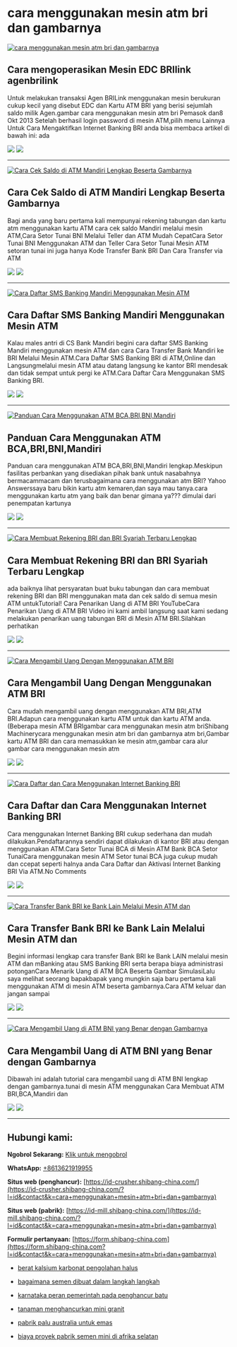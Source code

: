 # cara menggunakan mesin atm bri dan gambarnya

<a href="https://swt.shibang-china.com/?l=id&img&k=cara+menggunakan+mesin+atm+bri+dan+gambarnya" target="_blank">![cara menggunakan mesin atm bri dan gambarnya](http://static.shibang-china.com/all-800x300/833.jpg)</a>

## Cara mengoperasikan Mesin EDC BRIlink agenbrilink
Untuk melakukan transaksi Agen BRILink menggunakan mesin berukuran cukup kecil yang disebut EDC dan Kartu ATM BRI yang berisi sejumlah saldo milik Agen.gambar cara menggunakan mesin atm bri Pemasok dan8 Okt 2013 Setelah berhasil login password di mesin ATM,pilih menu Lainnya Untuk Cara Mengaktifkan Internet Banking BRI anda bisa membaca artikel di bawah ini: ada


<a href="https://whatsapp.shibangsoft.com/WhatsApp.php" target="_blank" title="WhatsApp">![](http://static.shibang-china.com/icon/whatsapp.png)</a> <a href="https://swt.shibang-china.com/?l=id&icon&k=cara+menggunakan+mesin+atm+bri+dan+gambarnya" target="_blank">![](http://static.shibang-china.com/icon/chat-id.png)</a>

---

<a href="https://swt.shibang-china.com/?l=id&img&k=cara+menggunakan+mesin+atm+bri+dan+gambarnya" target="_blank">![Cara Cek Saldo di ATM Mandiri Lengkap Beserta Gambarnya](http://static.shibang-china.com/all-800x300/921.jpg)</a>

## Cara Cek Saldo di ATM Mandiri Lengkap Beserta Gambarnya
Bagi anda yang baru pertama kali mempunyai rekening tabungan dan kartu atm menggunakan kartu ATM cara cek saldo Mandiri melalui mesin ATM,Cara Setor Tunai BNI Melalui Teller dan ATM Mudah CepatCara Setor Tunai BNI Menggunakan ATM dan Teller Cara Setor Tunai Mesin ATM setoran tunai ini juga hanya Kode Transfer Bank BRI Dan Cara Transfer via ATM


<a href="https://whatsapp.shibangsoft.com/WhatsApp.php" target="_blank" title="WhatsApp">![](http://static.shibang-china.com/icon/whatsapp.png)</a> <a href="https://swt.shibang-china.com/?l=id&icon&k=cara+menggunakan+mesin+atm+bri+dan+gambarnya" target="_blank">![](http://static.shibang-china.com/icon/chat-id.png)</a>

---

<a href="https://swt.shibang-china.com/?l=id&img&k=cara+menggunakan+mesin+atm+bri+dan+gambarnya" target="_blank">![Cara Daftar SMS Banking Mandiri Menggunakan Mesin ATM](http://static.shibang-china.com/all-800x300/718.jpg)</a>

## Cara Daftar SMS Banking Mandiri Menggunakan Mesin ATM
Kalau males antri di CS Bank Mandiri begini cara daftar SMS Banking Mandiri menggunakan mesin ATM dan cara Cara Transfer Bank Mandiri ke BRI Melalui Mesin ATM.Cara Daftar SMS Banking BRI di ATM,Online dan Langsungmelalui mesin ATM atau datang langsung ke kantor BRI mendesak dan tidak sempat untuk pergi ke ATM.Cara Daftar Cara Menggunakan SMS Banking BRI.


<a href="https://whatsapp.shibangsoft.com/WhatsApp.php" target="_blank" title="WhatsApp">![](http://static.shibang-china.com/icon/whatsapp.png)</a> <a href="https://swt.shibang-china.com/?l=id&icon&k=cara+menggunakan+mesin+atm+bri+dan+gambarnya" target="_blank">![](http://static.shibang-china.com/icon/chat-id.png)</a>

---

<a href="https://swt.shibang-china.com/?l=id&img&k=cara+menggunakan+mesin+atm+bri+dan+gambarnya" target="_blank">![Panduan Cara Menggunakan ATM BCA,BRI,BNI,Mandiri](http://static.shibang-china.com/all-800x300/1068.jpg)</a>

## Panduan Cara Menggunakan ATM BCA,BRI,BNI,Mandiri
Panduan cara menggunakan ATM BCA,BRI,BNI,Mandiri lengkap.Meskipun fasilitas perbankan yang disediakan pihak bank untuk nasabahnya bermacammacam dan terusbagaimana cara menggunakan atm BRI? Yahoo Answerssaya baru bikin kartu atm kemaren,dan saya mau tanya.cara menggunakan kartu atm yang baik dan benar gimana ya??? dimulai dari penempatan kartunya


<a href="https://whatsapp.shibangsoft.com/WhatsApp.php" target="_blank" title="WhatsApp">![](http://static.shibang-china.com/icon/whatsapp.png)</a> <a href="https://swt.shibang-china.com/?l=id&icon&k=cara+menggunakan+mesin+atm+bri+dan+gambarnya" target="_blank">![](http://static.shibang-china.com/icon/chat-id.png)</a>

---

<a href="https://swt.shibang-china.com/?l=id&img&k=cara+menggunakan+mesin+atm+bri+dan+gambarnya" target="_blank">![Cara Membuat Rekening BRI dan BRI Syariah Terbaru Lengkap](http://static.shibang-china.com/all-800x300/963.jpg)</a>

## Cara Membuat Rekening BRI dan BRI Syariah Terbaru Lengkap
ada baiknya lihat persyaratan buat buku tabungan dan cara membuat rekening BRI dan BRI menggunakan mata dan cek saldo di semua mesin ATM untukTutorial! Cara Penarikan Uang di ATM BRI YouTubeCara Penarikan Uang di ATM BRI Video ini kami ambil langsung saat kami sedang melakukan penarikan uang tabungan BRI di Mesin ATM BRI.Silahkan perhatikan


<a href="https://whatsapp.shibangsoft.com/WhatsApp.php" target="_blank" title="WhatsApp">![](http://static.shibang-china.com/icon/whatsapp.png)</a> <a href="https://swt.shibang-china.com/?l=id&icon&k=cara+menggunakan+mesin+atm+bri+dan+gambarnya" target="_blank">![](http://static.shibang-china.com/icon/chat-id.png)</a>

---

<a href="https://swt.shibang-china.com/?l=id&img&k=cara+menggunakan+mesin+atm+bri+dan+gambarnya" target="_blank">![Cara Mengambil Uang Dengan Menggunakan ATM BRI](http://static.shibang-china.com/all-800x300/624.jpg)</a>

## Cara Mengambil Uang Dengan Menggunakan ATM BRI
Cara mudah mengambil uang dengan menggunakan ATM BRI,ATM BRI.Adapun cara menggunakan kartu ATM untuk dan kartu ATM anda.(Beberapa mesin ATM BRIgambar cara menggunakan mesin atm briShibang Machinerycara menggunakan mesin atm bri dan gambarnya atm bri,Gambar kartu ATM BRI dan cara memasukkan ke mesin atm,gambar cara alur gambar cara menggunakan mesin atm


<a href="https://whatsapp.shibangsoft.com/WhatsApp.php" target="_blank" title="WhatsApp">![](http://static.shibang-china.com/icon/whatsapp.png)</a> <a href="https://swt.shibang-china.com/?l=id&icon&k=cara+menggunakan+mesin+atm+bri+dan+gambarnya" target="_blank">![](http://static.shibang-china.com/icon/chat-id.png)</a>

---

<a href="https://swt.shibang-china.com/?l=id&img&k=cara+menggunakan+mesin+atm+bri+dan+gambarnya" target="_blank">![Cara Daftar dan Cara Menggunakan Internet Banking BRI](http://static.shibang-china.com/all-800x300/226.jpg)</a>

## Cara Daftar dan Cara Menggunakan Internet Banking BRI
Cara menggunakan Internet Banking BRI cukup sederhana dan mudah dilakukan.Pendaftarannya sendiri dapat dilakukan di kantor BRI atau dengan menggunakan ATM.Cara Setor Tunai BCA di Mesin ATM Bank BCA Setor TunaiCara menggunakan mesin ATM Setor tunai BCA juga cukup mudah dan ccepat seperti halnya anda Cara Daftar dan Aktivasi Internet Banking BRI Via ATM.No Comments


<a href="https://whatsapp.shibangsoft.com/WhatsApp.php" target="_blank" title="WhatsApp">![](http://static.shibang-china.com/icon/whatsapp.png)</a> <a href="https://swt.shibang-china.com/?l=id&icon&k=cara+menggunakan+mesin+atm+bri+dan+gambarnya" target="_blank">![](http://static.shibang-china.com/icon/chat-id.png)</a>

---

<a href="https://swt.shibang-china.com/?l=id&img&k=cara+menggunakan+mesin+atm+bri+dan+gambarnya" target="_blank">![Cara Transfer Bank BRI ke Bank Lain Melalui Mesin ATM dan](http://static.shibang-china.com/all-800x300/18.jpg)</a>

## Cara Transfer Bank BRI ke Bank Lain Melalui Mesin ATM dan
Begini informasi lengkap cara transfer Bank BRI ke Bank LAIN melalui mesin ATM dan mBanking atau SMS Banking BRI serta berapa biaya administrasi potonganCara Menarik Uang di ATM BCA Beserta Gambar SimulasiLalu saya melihat seorang bapakbapak yang mungkin saja baru pertama kali menggunakan ATM di mesin ATM beserta gambarnya.Cara ATM keluar dan jangan sampai


<a href="https://whatsapp.shibangsoft.com/WhatsApp.php" target="_blank" title="WhatsApp">![](http://static.shibang-china.com/icon/whatsapp.png)</a> <a href="https://swt.shibang-china.com/?l=id&icon&k=cara+menggunakan+mesin+atm+bri+dan+gambarnya" target="_blank">![](http://static.shibang-china.com/icon/chat-id.png)</a>

---

<a href="https://swt.shibang-china.com/?l=id&img&k=cara+menggunakan+mesin+atm+bri+dan+gambarnya" target="_blank">![Cara Mengambil Uang di ATM BNI yang Benar dengan Gambarnya](http://static.shibang-china.com/all-800x300/184.jpg)</a>

## Cara Mengambil Uang di ATM BNI yang Benar dengan Gambarnya
Dibawah ini adalah tutorial cara mengambil uang di ATM BNI lengkap dengan gambarnya.tunai di mesin ATM menggunakan Cara Membuat ATM BRI,BCA,Mandiri dan

<a href="https://whatsapp.shibangsoft.com/WhatsApp.php" target="_blank" title="WhatsApp">![](http://static.shibang-china.com/icon/whatsapp.png)</a> <a href="https://swt.shibang-china.com/?l=id&icon&k=cara+menggunakan+mesin+atm+bri+dan+gambarnya" target="_blank">![](http://static.shibang-china.com/icon/chat-id.png)</a>

---
## Hubungi kami:

**Ngobrol Sekarang:** [Klik untuk mengobrol](https://swt.shibang-china.com?l=id&contact&k=cara+menggunakan+mesin+atm+bri+dan+gambarnya)

**WhatsApp:**  [+8613621919955](https://whatsapp.shibangsoft.com/WhatsApp.php)

**Situs web (penghancur):** [https://id-crusher.shibang-china.com/](https://id-crusher.shibang-china.com/?l=id&contact&k=cara+menggunakan+mesin+atm+bri+dan+gambarnya)

**Situs web (pabrik):** [https://id-mill.shibang-china.com/](https://id-mill.shibang-china.com/?l=id&contact&k=cara+menggunakan+mesin+atm+bri+dan+gambarnya)

**Formulir pertanyaan:** [https://form.shibang-china.com](https://form.shibang-china.com?l=id&contact&k=cara+menggunakan+mesin+atm+bri+dan+gambarnya)

* [berat kalsium karbonat pengolahan halus](../36/berat%20kalsium%20karbonat%20pengolahan%20halus.md)

* [bagaimana semen dibuat dalam langkah langkah](../31/bagaimana%20semen%20dibuat%20dalam%20langkah%20langkah.md)

* [karnataka peran pemerintah pada penghancur batu](../34/karnataka%20peran%20pemerintah%20pada%20penghancur%20batu.md)

* [tanaman menghancurkan mini granit](../32/tanaman%20menghancurkan%20mini%20granit.md)

* [pabrik palu australia untuk emas](../34/pabrik%20palu%20australia%20untuk%20emas.md)

* [biaya proyek pabrik semen mini di afrika selatan](../39/biaya%20proyek%20pabrik%20semen%20mini%20di%20afrika%20selatan.md)